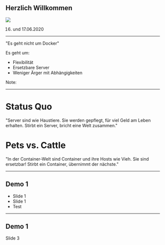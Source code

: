  ## Herzlich Willkommen

![ ](https://www.heise-events.de/uploads/OnuAG8xJ/766x0_2560x0/Docker_2000x500.jpg)

16. und 17.06.2020
---

"Es geht nicht um Docker"

Es geht um:  <!-- .element: class="fragment" data-fragment-index="1" -->
* Flexibilität <!-- .element: class="fragment" data-fragment-index="2" -->
* Ersetzbare Server <!-- .element: class="fragment" data-fragment-index="3" -->
* Weniger Ärger mit Abhängigkeiten <!-- .element: class="fragment" data-fragment-index="4" -->

Note:

---

# Status Quo

"Server sind wie Haustiere. Sie werden gepflegt, für viel Geld am Leben erhalten. Stirbt ein Server, bricht eine Welt zusammen."

# Pets vs. Cattle

"In der Container-Welt sind Container und ihre Hosts wie Vieh. Sie sind ersetzbar! Stirbt ein Container, übernimmt der nächste."


---
## Demo 1

* Slide 1 <!-- .element: class="fragment" data-fragment-index="1" -->
* Slide 1 <!-- .element: class="fragment" data-fragment-index="2" -->
* Test <!-- .element: class="fragment" data-fragment-index="3" -->
---
## Demo 1
Slide 3